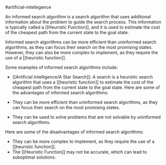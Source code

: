 #artificial-intellegence 

An informed search algorithm is a search algorithm that uses additional information about the problem to guide the search process. This information is typically called a [[Heuristic Function]], and it is used to estimate the cost of the cheapest path from the current state to the goal state.

Informed search algorithms can be more efficient than uninformed search algorithms, as they can focus their search on the most promising states. However, they can also be more complex to implement, as they require the use of a [[heuristic function]].

Some examples of informed search algorithms include:

- [[Artificial Intelligence/A Star Search]]: A search is a heuristic search algorithm that uses a [[heuristic function]] to estimate the cost of the cheapest path from the current state to the goal state.
Here are some of the advantages of informed search algorithms:

- They can be more efficient than uninformed search algorithms, as they can focus their search on the most promising states.
- They can be used to solve problems that are not solvable by uninformed search algorithms.

Here are some of the disadvantages of informed search algorithms:

- They can be more complex to implement, as they require the use of a [[heuristic function]].
- The [[Heuristic Function]] may not be accurate, which can lead to suboptimal solutions.